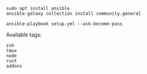 ```
sudo apt install ansible
ansible-galaxy collection install community.general

ansible-playbook setup.yml --ask-become-pass
```

Available tags:
```
zsh
tmux
node
rust
addons
```

